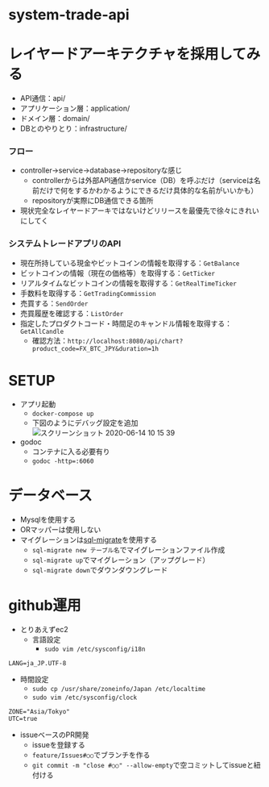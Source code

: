 # system-trade-api
# レイヤードアーキテクチャを採用してみる
- API通信：api/
- アプリケーション層：application/
- ドメイン層：domain/
- DBとのやりとり：infrastructure/
### フロー
- controller→service→database→repositoryな感じ
  - controllerからは外部API通信かservice（DB）を呼ぶだけ（serviceは名前だけで何をするかわかるようにできるだけ具体的な名前がいいかも）
  - repositoryが実際にDB通信できる箇所
- 現状完全なレイヤードアーキではないけどリリースを最優先で徐々にきれいにしてく
### システムトレードアプリのAPI
- 現在所持している現金やビットコインの情報を取得する：`GetBalance`
- ビットコインの情報（現在の価格等）を取得する：`GetTicker`
- リアルタイムなビットコインの情報を取得する：`GetRealTimeTicker`
- 手数料を取得する：`GetTradingCommission`
- 売買する：`SendOrder`
- 売買履歴を確認する：`ListOrder`
- 指定したプロダクトコード・時間足のキャンドル情報を取得する：`GetAllCandle`
  - 確認方法：`http://localhost:8080/api/chart?product_code=FX_BTC_JPY&duration=1h`

# SETUP
- アプリ起動
  - `docker-compose up`
  - 下図のようにデバッグ設定を追加
![スクリーンショット 2020-06-14 10 15 39](https://user-images.githubusercontent.com/39196956/84582665-f70df280-ae29-11ea-9531-4580cdef853f.jpg)
- godoc
  - コンテナに入る必要有り
  - `godoc -http=:6060`
  
# データベース
- Mysqlを使用する
- ORマッパーは使用しない
- マイグレーションは[sql-migrate](https://github.com/rubenv/sql-migrate)を使用する
  - `sql-migrate new テーブル名`でマイグレーションファイル作成
  - `sql-migrate up`でマイグレーション（アップグレード）
  - `sql-migrate down`でダウンダウングレード
  
# github運用
- とりあえずec2
  - 言語設定
    - `sudo vim /etc/sysconfig/i18n`
```i18n
LANG=ja_JP.UTF-8
```
  - 時間設定
    - `sudo cp /usr/share/zoneinfo/Japan /etc/localtime`
    - `sudo vim /etc/sysconfig/clock`
```click
ZONE="Asia/Tokyo"
UTC=true
```
- issueベースのPR開発
  - issueを登録する
  - `feature/Issues#○○`でブランチを作る
  - `git commit -m "close #○○" --allow-empty`で空コミットしてissueと紐付ける